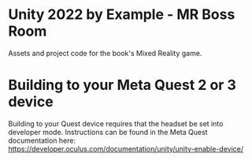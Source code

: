 # Unity 2022 by Example - MR Boss Room
Assets and project code for the book's Mixed Reality game.

# Building to your Meta Quest 2 or 3 device
Building to your Quest device requires that the headset be set into developer mode. Instructions can be found in the Meta Quest documentation here: https://developer.oculus.com/documentation/unity/unity-enable-device/
